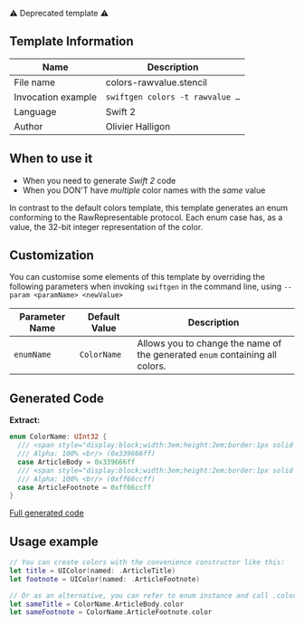 ⚠️ Deprecated template ⚠️

## Template Information

| Name      | Description       |
| --------- | ----------------- |
| File name | colors-rawvalue.stencil |
| Invocation example | `swiftgen colors -t rawvalue …` |
| Language | Swift 2 |
| Author | Olivier Halligon |

## When to use it

- When you need to generate *Swift 2* code
- When you DON'T have _multiple_ color names with the _same_ value

In contrast to the default colors template, this template generates an enum conforming to the RawRepresentable protocol. Each enum case has, as a value, the 32-bit integer representation of the color.

## Customization

You can customise some elements of this template by overriding the following parameters when invoking `swiftgen` in the command line, using `--param <paramName> <newValue>`

| Parameter Name | Default Value | Description |
| -------------- | ------------- | ----------- |
| `enumName` | `ColorName` | Allows you to change the name of the generated `enum` containing all colors. |

## Generated Code

**Extract:**

```swift
enum ColorName: UInt32 {
  /// <span style="display:block;width:3em;height:2em;border:1px solid black;background:#339666"></span>
  /// Alpha: 100% <br/> (0x339666ff)
  case ArticleBody = 0x339666ff
  /// <span style="display:block;width:3em;height:2em;border:1px solid black;background:#ff66cc"></span>
  /// Alpha: 100% <br/> (0xff66ccff)
  case ArticleFootnote = 0xff66ccff
}
```

[Full generated code](https://github.com/SwiftGen/templates/blob/master/Tests/Expected/Colors/default-context-defaults.swift)

## Usage example

```swift
// You can create colors with the convenience constructor like this:
let title = UIColor(named: .ArticleTitle)
let footnote = UIColor(named: .ArticleFootnote)

// Or as an alternative, you can refer to enum instance and call .color on it:
let sameTitle = ColorName.ArticleBody.color
let sameFootnote = ColorName.ArticleFootnote.color
```

